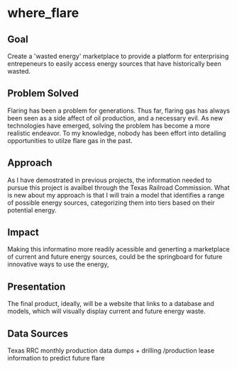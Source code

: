 # where_flare

## Goal
Create a 'wasted energy' marketplace to provide a platform for enterprising entrepeneurs to easily access energy sources that have historically been wasted. 

## Problem Solved
Flaring has been a problem for generations. Thus far, flaring gas has always been seen as a side affect of oil production, and a necessary evil. As new technologies have emerged, solving the problem has become a more realistic endeavor. To my knowledge, nobody has been effort into detailing opportunities to utilze flare gas in the past.

## Approach
As I have demostrated in previous projects, the information needed to pursue this project is availbel through the Texas Railroad Commission. What is new about my approach is that I will train a model that identifies a range of possible energy sources, categorizing them into tiers based on their potential energy. 

## Impact
Making this informatino more readily acessible and generting a marketplace of current and future energy sources, could be the springboard for future innovative ways to use the energy,

## Presentation
The final product, ideally, will be a website that links to a database and models, which will visually display current and future energy waste. 

## Data Sources
Texas RRC monthly production data dumps + drilling /production lease information to predict future flare

